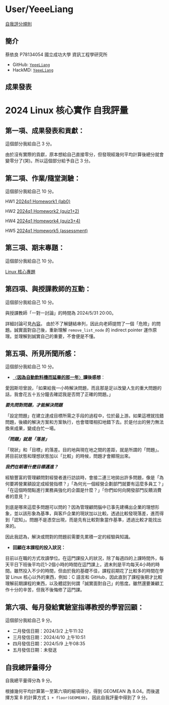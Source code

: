 # User/YeeeLiang
[自我評分規則](https://wiki.csie.ncku.edu.tw/linux/schedule) 

## 簡介
蔡依良 P78134054
國立成功大學 資訊工程學研究所

* GitHub: [`YeeeLiang`](https://github.com/YeeeLiang)
* HackMD: [`YeeeLiang`](https://hackmd.io/?nav=overview)

## 成果發表

# 2024 Linux 核心實作 自我評量
## 第一項、成果發表和貢獻：
這個部分我給自己 3 分。

由於沒有實際的貢獻，原本想給自己直接零分，但發現經幾何平均計算後總分就會變零分了(哭)。所以這個部分給予自己 3 分。

## 第二項、作業/隨堂測驗：
這個部分我給自己 10 分。

HW1 [2024q1 Homework1 (lab0)](https://hackmd.io/@YeeeLiang/linux2024-homework1)

HW2 [2024q1 Homework2 (quiz1+2)](https://hackmd.io/@YeeeLiang/linux2024-homework2)

HW4 [2024q1 Homework4 (quiz3+4)](https://hackmd.io/@YeeeLiang/linux2024-homework4)

HW5 [2024q1 Homework5 (assessment)](https://hackmd.io/@YeeeLiang/linux2024-homework5)

## 第三項、期末專題：
這個部分我給自己 10 分。

[Linux 核心專題](https://hackmd.io/@YeeeLiang/linux2024-homework5)

## 第四項、與授課教師的互動：
這個部分我給自己 10 分。

與授課教師「一對一討論」的時間為 2024/5/31 20:00。

詳細討論可見[內容](https://hackmd.io/@YeeeLiang/linux2024-homework5)。
由於不了解鏈結串列，因此向老師提問了一個「危險」的問題。誠實面對自己後，重新理解 `remove_list_node` 的 indirect pointer 運作原理。並理解到誠實自己的重要，不會便是不懂。

## 第五項、所見所聞所感：
這個部分我給自己 10 分。

* [〈**因為自動飲料機而延畢的那一年**〉](https://blog.opasschang.com/the-story-of-auto-beverage-machine-1/)**讀後感想**：

愛因斯坦曾說，「如果給我一小時解決問題，而且那是足以改變人生的重大問題的話，我會花五十五分鐘去確認我是否問了正確的問題。」

***要先問對問題，才能解決問題***

「設定問題」在建立達成目標所需之手段的過程中，位於最上游。如果這裡就找錯問題，後續的解決方案和方案執行，也會環環相扣地錯下去。於是付出的勞力無法換來成果，變成白忙一場。

***「問題」就是「落差」***

「現狀」和「目標」的落差。目的地與現在地之間的差距，就是所謂的「問題」。將目前狀態和理想狀態加以「比較」的時候，問題才會顯現出來。

***我們在朝著什麼目標邁進？***

經驗豐富的管理顧問對經營者進行訪談時，會接二連三地拋出許多問題，像是「為何要將營業額設定成經營指標？」「為何光一個經營企劃部門就要有這麼多員工？」「在這個時間點進行業務員強化的企圖是什麼？」「你們如何向開發部門反饋消費者的意見？」

到底是哪來這麼多問題可以問的？因為管理顧問腦中已事先建構出企業的理想形象，並以該形象為基準，與客戶企業的現狀加以比較。透過比較發現落差，進而得到「認知」。問題不是憑空出現，而是先有比較對象當作基準，透過比較才能找出來的。

因此我認為，解決或問對的問題前需要先累積一定的經驗與知識。

* **回顧在本課程的投入狀況：**

目前以在職的方式攻讀學位。在這門課投入的狀況，除了每週四的上課時間外，每天平日下班後平均花1-2個小時的時間在這門課上，週末則是平均每天4小時的時間。雖然投入不少的時間，但由於我的基礎不佳，課程前期花了比較多的時間在學習 Linux 核心以外的東西，例如：C 語言和 GitHub，因此直到了課程後期才比較理解前期課程的東西，以及體認到何謂「誠實面對自己」的態度。雖然還要兼顧工作十分的辛苦，但我不後悔修了這門課。

## 第六項、每月發給實驗室指導教授的學習回顧：
這個部分我給自己 9 分。
* 二月發信日期：2024/3/2 上午11:32
* 三月發信日期：2024/4/10 上午10:51
* 四月發信日期：2024/5/9 上午08:35
* 五月發信日期：未發送

## 自我總評量得分
自我總平量得分為 9 分。

根據幾何平均計算第一至第六項的細項得分，得到 GEOMEAN 為 8.04。而後選擇方案 B 的計算方式 `1 + floor(GEOMEAN)`，因此自我評量中得到了 9 分。